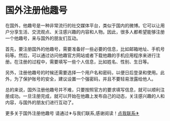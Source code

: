 # 国外注册他趣号

在国外，他趣号是一种非常流行的社交媒体平台，类似于国内的微博。它可以让用户分享生活、交流观点、关注感兴趣的内容和人物。因此，很多人都希望能够注册一个他趣号，来与国外的朋友们互动。

首先，要注册国外的他趣号，需要准备好一些必要的信息，比如邮箱地址、手机号码等。然后，可以通过访问他趣官方网站或者下载他趣的手机应用程序来进行注册。在注册的过程中，需要填写一些个人信息，比如姓名、性别、生日等。

另外，注册他趣号的时候还需要选择一个用户名和密码，以便日后登录和使用。此外，为了保护账号的安全，建议设置一个强密码，并且不要轻易泄露给他人。

总的来说，国外注册他趣号并不难，只要按照官方的要求填写信息，就可以顺利注册成功。一旦注册完成，就可以开始在他趣上发布自己的动态，关注感兴趣的人和内容，与国外的朋友们进行互动了。

更多关于国外注册他趣号 请通过✈与我们联系,感谢阅读！[点我联系✈](https://my.G208.com)